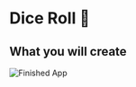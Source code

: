 
# Dice Roll 🎲

## What you will create


![Finished App](https://github.com/londonappbrewery/Images/blob/master/dicee-demo.gif)


